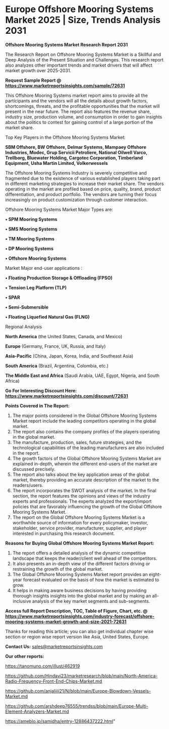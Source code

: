  # Europe Offshore Mooring Systems Market 2025 | Size, Trends Analysis 2031

<strong>Offshore Mooring Systems Market Research Report 2031</strong>

The Research Report on Offshore Mooring Systems Market is a Skillful and Deep Analysis of the Present Situation and Challenges. This research report also analyzes other important trends and market drivers that will affect market growth over 2025-2031.

<strong>Request Sample Report @ <a href=https://www.marketreportsinsights.com/sample/72631>https://www.marketreportsinsights.com/sample/72631</a></strong>

This Offshore Mooring Systems market report aims to provide all the participants and the vendors will all the details about growth factors, shortcomings, threats, and the profitable opportunities that the market will present in the near future. The report also features the revenue share, industry size, production volume, and consumption in order to gain insights about the politics to contest for gaining control of a large portion of the market share.

Top Key Players in the Offshore Mooring Systems Market:

<strong>SBM Offshore, BW Offshore, Delmar Systems, Mampaey Offshore Industries, Modec, Grup Servicii Petroliere, National Oilwell Varco, Trellborg, Bluewater Holding, Cargotec Corporation, Timberland Equipment, Usha Martin Limited, Volkerwessels</strong>

The Offshore Mooring Systems Industry is severely competitive and fragmented due to the existence of various established players taking part in different marketing strategies to increase their market share. The vendors operating in the market are profiled based on price, quality, brand, product differentiation, and product portfolio. The vendors are turning their focus increasingly on product customization through customer interaction.

Offshore Mooring Systems Market Major Types are:

<strong>• SPM Mooring Systems

• SMS Mooring Systems

• TM Mooring Systems

• DP Mooring Systems

• Offshore Mooring Systems</strong>

Market Major end-user applications :

<strong>• Floating Production Storage & Offloading (FPSO)

• Tension Leg Platform (TLP)

• SPAR

• Semi-Submersible

• Floating Liquefied Natural Gas (FLNG)</strong>

Regional Analysis

</u><strong><b>North America</b></strong> (the United States, Canada, and Mexico)

<strong><b>Europe </b></strong>(Germany, France, UK, Russia, and Italy)

<strong><b>Asia-Pacific</b></strong> (China, Japan, Korea, India, and Southeast Asia)

<strong><b>South America</b></strong> (Brazil, Argentina, Colombia, etc.)

<strong><b>The Middle East and Africa</b></strong> (Saudi Arabia, UAE, Egypt, Nigeria, and South Africa)

<strong>Go For Interesting Discount Here: <a href=https://www.marketreportsinsights.com/discount/72631>https://www.marketreportsinsights.com/discount/72631</a></strong>

<strong>Points Covered in The Report:</strong>
<ol>
  <li>The major points considered in the Global Offshore Mooring Systems Market report include the leading competitors operating in the global market.</li>
  <li>The report also contains the company profiles of the players operating in the global market.</li>
  <li>The manufacture, production, sales, future strategies, and the technological capabilities of the leading manufacturers are also included in the report.</li>
  <li>The growth factors of the Global Offshore Mooring Systems Market are explained in-depth, wherein the different end-users of the market are discussed precisely.</li>
  <li>The report also talks about the key application areas of the global market, thereby providing an accurate description of the market to the readers/users.</li>
  <li>The report incorporates the SWOT analysis of the market. In the final section, the report features the opinions and views of the industry experts and professionals. The experts analyzed the export/import policies that are favorably influencing the growth of the Global Offshore Mooring Systems Market.</li>
  <li>The report on the Global Offshore Mooring Systems Market is a worthwhile source of information for every policymaker, investor, stakeholder, service provider, manufacturer, supplier, and player interested in purchasing this research document.</li>
</ol>
<strong>Reasons for Buying Global Offshore Mooring Systems Market Report:</strong>

<ol>
  <li>The report offers a detailed analysis of the dynamic competitive landscape that keeps the reader/client well ahead of the competitors.</li>
  <li>It also presents an in-depth view of the different factors driving or restraining the growth of the global market.</li>
  <li>The Global Offshore Mooring Systems Market report provides an eight-year forecast evaluated on the basis of how the market is estimated to grow.</li>
  <li>It helps in making aware business decisions by having providing thorough insights insights into the global market and by making an all-inclusive analysis of the key market segments and sub-segments.</li>
</ol>
<strong>Access full Report Description, TOC, Table of Figure, Chart, etc. @ <a href=https://www.marketreportsinsights.com/industry-forecast/offshore-mooring-systems-market-growth-and-size-2021-72631>https://www.marketreportsinsights.com/industry-forecast/offshore-mooring-systems-market-growth-and-size-2021-72631</a></strong>


Thanks for reading this article; you can also get individual chapter wise section or region wise report version like Asia, United States, Europe.

<strong>Contact Us:</strong>
sales@marketreportsinsights.com

<strong>Our other reports:</strong>

<a href=https://tanomuno.com/illust/462919>https://tanomuno.com/illust/462919</a>

<a href=https://github.com/Hindavi23/marketresearch/blob/main/North-America-Radio-Frequency-Front-End-Chips-Market.md>https://github.com/Hindavi23/marketresearch/blob/main/North-America-Radio-Frequency-Front-End-Chips-Market.md</a>

<a href=https://github.com/anjaliiii21/N/blob/main/Europe-Blowdown-Vessels-Market.md>https://github.com/anjaliiii21/N/blob/main/Europe-Blowdown-Vessels-Market.md</a>

<a href=https://github.com/arshdeep76555/trendss/blob/main/Europe-Multi-Element-Analyzers-Market.md>https://github.com/arshdeep76555/trendss/blob/main/Europe-Multi-Element-Analyzers-Market.md</a>

<a href=https://ameblo.jp/samidha/entry-12886437222.html>https://ameblo.jp/samidha/entry-12886437222.html</a>"

